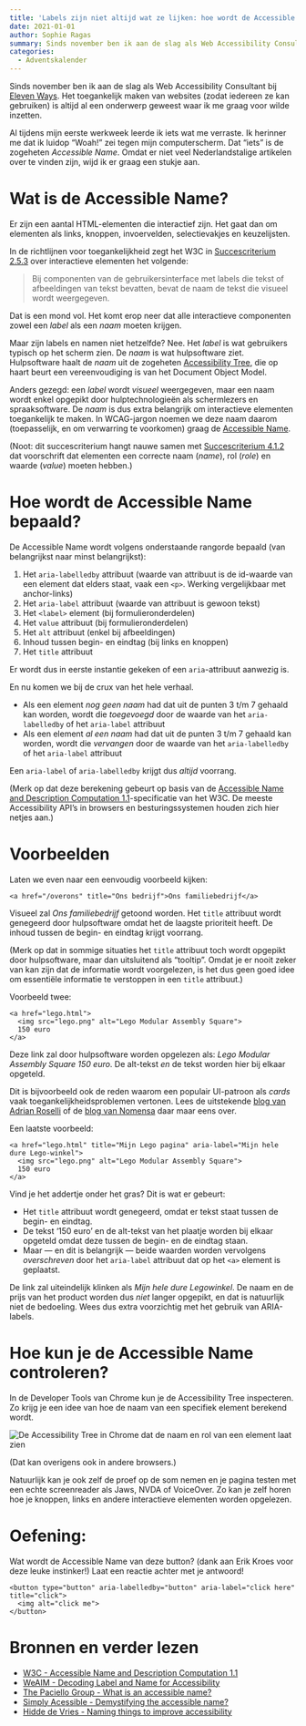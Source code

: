 ```yaml
---
title: 'Labels zijn niet altijd wat ze lijken: hoe wordt de Accessible Name berekend?'
date: 2021-01-01
author: Sophie Ragas
summary: Sinds november ben ik aan de slag als Web Accessibility Consultant bij [Eleven Ways](https://www.elevenways.be). Het toegankelijk maken van websites (zodat iedereen ze kan gebruiken) is altijd al een onderwerp geweest waar ik me graag voor wilde inzetten.
categories: 
  - Adventskalender
---
```

Sinds november ben ik aan de slag als Web Accessibility Consultant bij [Eleven Ways](https://www.elevenways.be). Het toegankelijk maken van websites (zodat iedereen ze kan gebruiken) is altijd al een onderwerp geweest waar ik me graag voor wilde inzetten.

Al tijdens mijn eerste werkweek leerde ik iets wat me verraste. Ik herinner me dat ik luidop “Woah!” zei tegen mijn computerscherm. Dat “iets” is de zogeheten _Accessible Name_. Omdat er niet veel Nederlandstalige artikelen over te vinden zijn, wijd ik er graag een stukje aan.

# Wat is de Accessible Name?

Er zijn een aantal HTML-elementen die interactief zijn. Het gaat dan om elementen als links, knoppen, invoervelden, selectievakjes en keuzelijsten.

In de richtlijnen voor toegankelijkheid zegt het W3C in [Succescriterium 2.5.3](https://www.w3.org/Translations/WCAG21-nl/#label-in-naam) over interactieve elementen het volgende:

> Bij componenten van de gebruikersinterface met labels die tekst of afbeeldingen van tekst bevatten, bevat de naam de tekst die visueel wordt weergegeven.

Dat is een mond vol. Het komt erop neer dat alle interactieve componenten zowel een _label_ als een _naam_ moeten krijgen.

Maar zijn labels en namen niet hetzelfde? Nee. Het _label_ is wat gebruikers typisch op het scherm zien. De _naam_ is wat hulpsoftware ziet. Hulpsoftware haalt de _naam_ uit de zogeheten [Accessibility Tree](https://developer.mozilla.org/en-US/docs/Glossary/Accessibility_tree), die op haart beurt een vereenvoudiging is van het Document Object Model.

Anders gezegd: een _label_ wordt _visueel_ weergegeven, maar een naam wordt enkel opgepikt door hulptechnologieën als schermlezers en spraaksoftware. De _naam_ is dus extra belangrijk om interactieve elementen toegankelijk te maken. In WCAG-jargon noemen we deze naam daarom (toepasselijk, en om verwarring te voorkomen) graag de [Accessible Name](https://www.w3.org/TR/accname-1.1/).

(Noot: dit succescriterium hangt nauwe samen met [Succescriterium 4.1.2](https://www.w3.org/Translations/WCAG21-nl/#naam-rol-waarde) dat voorschrift dat elementen een correcte naam (_name_), rol (_role_) en waarde (_value_) moeten hebben.)

# Hoe wordt de Accessible Name bepaald?

De Accessible Name wordt volgens onderstaande rangorde bepaald (van belangrijkst naar minst belangrijkst):

1. Het `aria-labelledby` attribuut (waarde van attribuut is de id-waarde van een element dat elders staat, vaak een `<p>`. Werking vergelijkbaar met anchor-links)
2. Het `aria-label` attribuut (waarde van attribuut is gewoon tekst)
3. Het `<label>` element (bij formulieronderdelen)
4. Het `value` attribuut (bij formulieronderdelen)
5. Het `alt` attribuut (enkel bij afbeeldingen)
6. Inhoud tussen begin- en eindtag (bij links en knoppen)
7. Het `title` attribuut

Er wordt dus in eerste instantie gekeken of een `aria`-attribuut aanwezig is.

En nu komen we bij de crux van het hele verhaal.

* Als een element *nog geen naam* had dat uit de punten 3 t/m 7 gehaald kan worden, wordt die *toegevoegd* door de waarde van het `aria-labelledby` of het `aria-label` attribuut
* Als een element *al een naam* had dat uit de punten 3 t/m 7 gehaald kan worden, wordt die *vervangen* door de waarde van het `aria-labelledby` of het `aria-label` attribuut

Een `aria-label` of `aria-labelledby` krijgt dus *altijd* voorrang.

(Merk op dat deze berekening gebeurt op basis van de [Accessible Name and Description Computation 1.1](https://www.w3.org/TR/accname-1.1/)-specificatie van het W3C. De meeste Accessibility API’s in browsers en besturingssystemen houden zich hier netjes aan.)

# Voorbeelden

Laten we even naar een eenvoudig voorbeeld kijken:

```
<a href="/overons" title="Ons bedrijf">Ons familiebedrijf</a>
```

Visueel zal _Ons familiebedrijf_ getoond worden. Het `title` attribuut wordt genegeerd door hulpsoftware omdat het de laagste prioriteit heeft. De inhoud tussen de begin- en eindtag krijgt voorrang.

(Merk op dat in sommige situaties het `title` attribuut toch wordt opgepikt door hulpsoftware, maar dan uitsluitend als “tooltip”. Omdat je er nooit zeker van kan zijn dat de informatie wordt voorgelezen, is het dus geen goed idee om essentiële informatie te verstoppen in een `title` attribuut.)

Voorbeeld twee:

```
<a href="lego.html">
  <img src="lego.png" alt="Lego Modular Assembly Square">
  150 euro
</a>
```

Deze link zal door hulpsoftware worden opgelezen als: _Lego Modular Assembly Square 150 euro_. De alt-tekst *en* de tekst worden hier bij elkaar opgeteld.

Dit is bijvoorbeeld ook de reden waarom een populair UI-patroon als _cards_ vaak toegankelijkheidsproblemen vertonen. Lees de uitstekende [blog van Adrian Roselli](https://adrianroselli.com/2020/02/block-links-cards-clickable-regions-etc.html) of de [blog van Nomensa](https://www.nomensa.com/blog/2020/how-build-accessible-cards–block-links) daar maar eens over.

Een laatste voorbeeld:

```
<a href="lego.html" title="Mijn Lego pagina" aria-label="Mijn hele dure Lego-winkel">
  <img src="lego.png" alt="Lego Modular Assembly Square">
  150 euro
</a>
```

Vind je het addertje onder het gras? Dit is wat er gebeurt:

* Het `title` attribuut wordt genegeerd, omdat er tekst staat tussen de begin- en eindtag.
* De tekst ‘150 euro’ en de alt-tekst van het plaatje worden bij elkaar opgeteld omdat deze tussen de begin- en de eindtag staan.
* Maar — en dit is belangrijk — beide waarden worden vervolgens _overschreven_ door het `aria-label` attribuut dat op het `<a>` element is geplaatst.

De link zal uiteindelijk klinken als _Mijn hele dure Legowinkel_. De naam en de prijs van het product worden dus *niet* langer opgepikt, en dat is natuurlijk niet de bedoeling. Wees dus extra voorzichtig met het gebruik van ARIA-labels.

# Hoe kun je de Accessible Name controleren?

In de Developer Tools van Chrome kun je de Accessibility Tree inspecteren. Zo krijg je een idee van hoe de naam van een specifiek element berekend wordt.

![De Accessibility Tree in Chrome dat de naam en rol van een element laat zien](https://fronteers.nl/_img/adventskalender/2020/accessiblename-chrome.jpeg)

(Dat kan overigens ook in andere browsers.)

Natuurlijk kan je ook zelf de proef op de som nemen en je pagina testen met een echte screenreader als Jaws, NVDA of VoiceOver. Zo kan je zelf horen hoe je knoppen, links en andere interactieve elementen worden opgelezen.

# Oefening:

Wat wordt de Accessible Name van deze button? (dank aan Erik Kroes voor deze leuke instinker!) Laat een reactie achter met je antwoord!

```
<button type="button" aria-labelledby="button" aria-label="click here" title="click">
  <img alt="click me">
</button>
```

# Bronnen en verder lezen

* [W3C - Accessible Name and Description Computation 1.1](https://www.w3.org/TR/accname-1.1/)
* [WeAIM - Decoding Label and Name for Accessibility](https://webaim.org/articles/label-name/)
* [The Paciello Group - What is an accessible name?](https://developer.paciellogroup.com/blog/2017/04/what-is-an-accessible-name/)
* [Simply Acessible - Demystifying the accessible name?](https://simplyaccessible.com/article/accessible-name/)
* [Hidde de Vries - Naming things to improve accessibility](https://hiddedevries.nl/en/blog/2019-04-18-naming-things-to-improve-accessibility)
